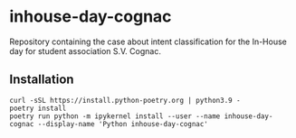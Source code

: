 # inhouse-day-cognac
Repository containing the case about intent classification for the In-House day for student association S.V. Cognac.

## Installation
```
curl -sSL https://install.python-poetry.org | python3.9 - 
poetry install
poetry run python -m ipykernel install --user --name inhouse-day-cognac --display-name 'Python inhouse-day-cognac' 
```